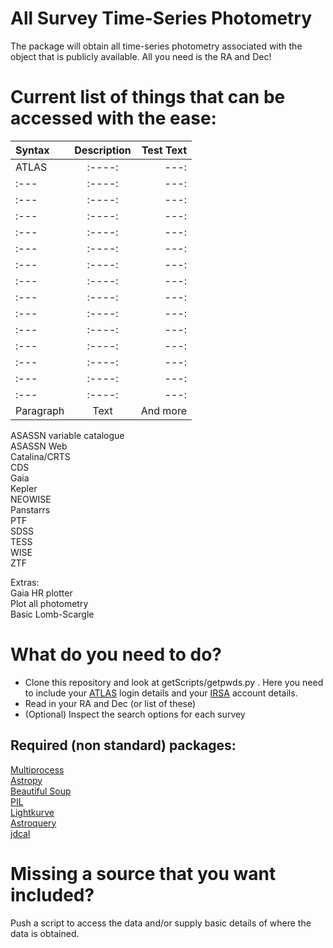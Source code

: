 # All Survey Time-Series Photometry
The package will obtain all time-series photometry associated with the object that is publicly available. All you need is the RA and Dec!

  
# Current list of things that can be accessed with the ease:  

| Syntax      | Description | Test Text     |
| :---        |    :----:   |          ---: |
| ATLAS        |    :----:   |          ---: |
| :---        |    :----:   |          ---: |
| :---        |    :----:   |          ---: |
| :---        |    :----:   |          ---: |
| :---        |    :----:   |          ---: |
| :---        |    :----:   |          ---: |
| :---        |    :----:   |          ---: |
| :---        |    :----:   |          ---: |
| :---        |    :----:   |          ---: |
| :---        |    :----:   |          ---: |
| :---        |    :----:   |          ---: |
| :---        |    :----:   |          ---: |
| :---        |    :----:   |          ---: |
| :---        |    :----:   |          ---: |
| :---        |    :----:   |          ---: |
| Paragraph   | Text        | And more      |  


  
ASASSN variable catalogue  
ASASSN Web  
Catalina/CRTS  
CDS  
Gaia  
Kepler  
NEOWISE  
Panstarrs  
PTF  
SDSS  
TESS  
WISE  
ZTF  


Extras:  
Gaia HR plotter  
Plot all photometry  
Basic Lomb-Scargle  





# What do you need to do?
- Clone this repository and look at getScripts/getpwds.py  . Here you need to include your [ATLAS](https://fallingstar-data.com/forcedphot/) login details and your [IRSA](https://irsa.ipac.caltech.edu/Missions/ztf.html) account details.
- Read in your RA and Dec (or list of these)
- (Optional) Inspect the search options for each survey
 

## Required (non standard) packages:
[Multiprocess](https://pypi.org/project/multiprocess/)  
[Astropy](https://docs.astropy.org/en/stable/install.html)  
[Beautiful Soup](https://pypi.org/project/beautifulsoup4/)  
[PIL](https://pypi.org/project/Pillow/)  
[Lightkurve](https://docs.lightkurve.org/about/install.html)  
[Astroquery](https://astroquery.readthedocs.io/en/latest/)  
[jdcal](https://pypi.org/project/jdcal/)  


# Missing a source that you want included?
Push a script to access the data and/or supply basic details of where the data is obtained.


